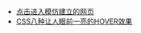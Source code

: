 
- [点击进入模仿建立的网页](最终项目/index.html)
- [CSS八种让人眼前一亮的HOVER效果](https://github.com/reng99/blogs/issues/67#issue-679713665)

